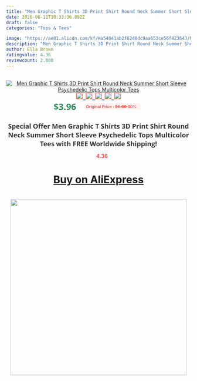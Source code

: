 ```yaml
---
title: "Men Graphic T Shirts 3D Print Shirt Round Neck Summer Short Sleeve Psychedelic Tops Multicolor Tees"
date: 2020-06-11T10:33:36.892Z
draft: false
categories: "Tops & Tees"

image: "https://ae01.alicdn.com/kf/Ha54041ab2f6248dc9aa653ce56f42364J/Men-Graphic-T-Shirts-3D-Print-Shirt-Round-Neck-Summer-Short-Sleeve-Psychedelic-Tops-Multicolor-Tees.jpg"
description: "Men Graphic T Shirts 3D Print Shirt Round Neck Summer Short Sleeve Psychedelic Tops Multicolor Tees"
author: Ella Brown
ratingvalue: 4.36
reviewcount: 2.888
---
```

<br>
<div style="text-align: center;">
<a href="https://s.click.aliexpress.com/e/_AkRnyZ" target="_blank" rel="nofollow noopener noreferrer"><img alt="Men Graphic T Shirts 3D Print Shirt Round Neck Summer Short Sleeve Psychedelic Tops Multicolor Tees" class="magnifier-image" src="https://ae01.alicdn.com/kf/Ha54041ab2f6248dc9aa653ce56f42364J/Men-Graphic-T-Shirts-3D-Print-Shirt-Round-Neck-Summer-Short-Sleeve-Psychedelic-Tops-Multicolor-Tees.jpg_640x640.jpg">
<br>
<img style="border:1px solid salmon" src="https://ae01.alicdn.com/kf/Ha54041ab2f6248dc9aa653ce56f42364J/Men-Graphic-T-Shirts-3D-Print-Shirt-Round-Neck-Summer-Short-Sleeve-Psychedelic-Tops-Multicolor-Tees.jpg_120x120.jpg">&nbsp;&nbsp;<img style="border:1px solid salmon" src="https://ae01.alicdn.com/kf/H8f3fcb26d2764dc9b4f28b36ff13ed38R/Men-Graphic-T-Shirts-3D-Print-Shirt-Round-Neck-Summer-Short-Sleeve-Psychedelic-Tops-Multicolor-Tees.jpg_120x120.jpg">&nbsp;&nbsp;<img style="border:1px solid salmon" src="_120x120.jpg">&nbsp;&nbsp;<img style="border:1px solid salmon" src="_120x120.jpg">&nbsp;&nbsp;<img style="border:1px solid salmon" src="_120x120.jpg"></a></div><br0>
<div style="text-align: center;"><span style="background-color: white; border: 0px; box-sizing: border-box; color: seagreen; display: inline-block; font-family: &quot;open sans&quot; , &quot;arial&quot; , &quot;helvetica&quot; , sans-serif , &quot;heiti&quot;; font-size: 24px; font-stretch: inherit; font-weight: 700; line-height: inherit; margin: 0px 10px 0px 0px; padding: 0px; vertical-align: middle;">$3.96 </span>
<span style="background: rgb(255 , 241 , 241); border-radius: 3px; border: 0px; box-sizing: border-box; color: #ff4747; display: inline-block; font-family: inherit; font-size: 12px; font-stretch: inherit; font-style: inherit; font-variant: inherit; font-weight: 600; line-height: inherit; margin: 0px; padding: 2px 5px; transform: scale(0.9); vertical-align: middle;">Original Price : <b style="text-decoration: line-through;">$6.60 </b> 40%&nbsp;&nbsp;</span></div>
<h1 style="color: #333333; display: inline-block; font-family: &quot;open sans&quot; , &quot;arial&quot; , &quot;helvetica&quot; , sans-serif , &quot;heiti&quot;; font-size: 18px; font-stretch: inherit; font-weight: 700; text-align: center;">Special Offer Men Graphic T Shirts 3D Print Shirt Round Neck Summer Short Sleeve Psychedelic Tops Multicolor Tees with FREE Worldwide Shipping!</h1>
<div style="color: #ff4747; text-align: center;">
<img src="https://4.bp.blogspot.com/-M0ZcTcb-5uY/XleCXlxnR4I/AAAAAAAAAEc/OrjgMkXV1oMQFaCRZj5HQwOCBcu3w1FegCPcBGAYYCw/s1600/star.png" style="height: 15px;">&nbsp;<b>4.36</b></div>
<div class="button_cont" align="center"><a class="buynow_a" href="https://s.click.aliexpress.com/e/_AkRnyZ" target="_blank" rel="nofollow noopener noreferrer"><H1>Buy on AliExpress</H1></a></div><br>
<div class="separator" style="clear: both; text-align: center;">
<img src="https://lh3.googleusercontent.com/-pTy5HemUv9M/XlePHvY0dAI/AAAAAAAAAE4/0nX5iRUoIWY8eMW9Dpxeirr157OZliDIgCLcBGAsYHQ/s1600/badge.gif" width="480">
</div>
